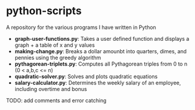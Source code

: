 # python-scripts
A repository for the various programs I have written in Python
- **graph-user-functions.py**: Takes a user defined function and displays a graph + a table of x and y values
- **making-change.py**: Breaks a dollar amounbt into quarters, dimes, and pennies using the greedy algorithm
- **pythagorean-triplets.py**: Computes all Pythagorean triples from 0 to n (0 < a,b,c <= n)
- **quadratic-solver.py**: Solves and plots quadratic equations
- **salary-calculator.py**: Determines the weekly salary of an employee, including overtime and bonus

TODO: add comments and error catching

